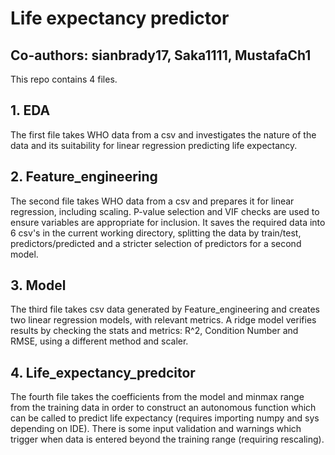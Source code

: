 # Life expectancy predictor
## Co-authors: sianbrady17, Saka1111, MustafaCh1
This repo contains 4 files.
## 1. EDA
The first file takes WHO data from a csv and investigates the nature of the data and its suitability for linear regression predicting life expectancy.
## 2. Feature_engineering
The second file takes WHO data from a csv and prepares it for linear regression, including scaling. P-value selection and VIF checks are used to ensure variables are appropriate for inclusion. It saves the required data into 6 csv's in the current working directory, splitting the data by train/test, predictors/predicted and a stricter selection of predictors for a second model.
## 3. Model
The third file takes csv data generated by Feature_engineering and creates two linear regression models, with relevant metrics. A ridge model verifies results by checking the stats and metrics: R^2, Condition Number and RMSE, using a different method and scaler.
## 4. Life_expectancy_predcitor
The fourth file takes the coefficients from the model and minmax range from the training data in order to construct an autonomous function which can be called to predict life expectancy (requires importing numpy and sys depending on IDE). There is some input validation and warnings which trigger when data is entered beyond the training range (requiring rescaling).
